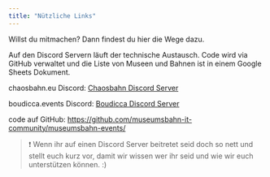 ```yaml
---
title: "Nützliche Links"
---
```

Willst du mitmachen? Dann findest du hier die Wege dazu.

Auf den Discord Servern läuft der technische Austausch. Code wird via GitHub verwaltet und die 
Liste von Museen und Bahnen ist in einem Google Sheets Dokument.

chaosbahn.eu Discord: [Chaosbahn Discord Server](https://discord.gg/ADJFadsEHB)

boudicca.events Discord: [Boudicca Discord Server](https://discord.gg/3ZZK4BT8GY)

code auf GitHub: https://github.com/museumsbahn-it-community/museumsbahn-events/

> ❗ Wenn ihr auf einen Discord Server beitretet seid doch so nett und stellt euch kurz vor, damit wir wissen wer ihr seid
> und wie wir euch unterstützen können. :)